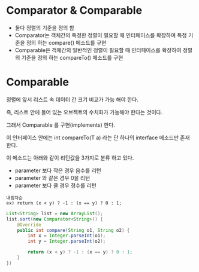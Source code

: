# Comparator & Comparable
- 둘다 정렬의 기준을 정의 함
- Comparator는 객체간의 특정한 정렬이 필요할 때 인터페이스를 확장하여 특정 기준을 정의 하는 compare() 메소드를 구현
- Comparable은 객체간의 일반적인 정렬이 필요할 때 인터페이스를 확장하여 정렬의 기준을 정의 하는 compareTo() 메소드를 구현

# Comparable 

정렬에 앞서 리스트 속 데이터 간 크기 비교가 가능 해야 한다.

즉, 리스트 안에 들어 있는 오브젝트의 수치화가 가능해야 한다는 것이다.

그래서 Comparable 를 구현(implements) 한다.

이 인터페이스 안에는 int compareTo(T a) 라는 단 하나의 interface 메소드만 존재 한다.

이 메소드는 아래와 같이 리턴값을 3가지로 분류 하고 있다.

- parameter 보다 작은 경우 음수를 리턴
- parameter 와 같은 경우 0을 리턴
- parameter 보다 클 경우 정수를 리턴

~~~
내림차순 
ex) return (x < y) ? -1 : (x == y) ? 0 : 1;
~~~

```java
List<String> list = new ArrayList();
list.sort(new Comparator<String>() {
    @Override
    public int compare(String o1, String o2) {
        int x = Integer.parseInt(o1);
        int y = Integer.parseInt(o2);

        return (x < y) ? -1 : (x == y) ? 0 : 1;
    }
})
```

